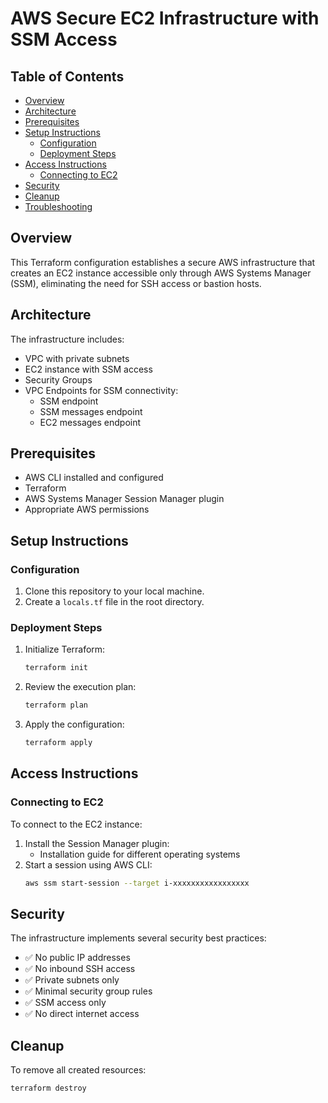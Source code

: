 # AWS Secure EC2 Infrastructure with SSM Access

## Table of Contents
- [Overview](#overview)
- [Architecture](#architecture)
- [Prerequisites](#prerequisites)
- [Setup Instructions](#setup-instructions)
  - [Configuration](#configuration)
  - [Deployment Steps](#deployment-steps)
- [Access Instructions](#access-instructions)
  - [Connecting to EC2](#connecting-to-ec2)
- [Security](#security)
- [Cleanup](#cleanup)
- [Troubleshooting](#troubleshooting)

## Overview
This Terraform configuration establishes a secure AWS infrastructure that creates an EC2 instance accessible only through AWS Systems Manager (SSM), eliminating the need for SSH access or bastion hosts.

## Architecture
The infrastructure includes:
- VPC with private subnets
- EC2 instance with SSM access
- Security Groups
- VPC Endpoints for SSM connectivity:
  - SSM endpoint
  - SSM messages endpoint
  - EC2 messages endpoint

## Prerequisites
- AWS CLI installed and configured
- Terraform 
- AWS Systems Manager Session Manager plugin
- Appropriate AWS permissions

## Setup Instructions

### Configuration
1. Clone this repository to your local machine.
2. Create a `locals.tf` file in the root directory.

### Deployment Steps
1. Initialize Terraform:
    ```bash
    terraform init
    ```
2. Review the execution plan:
    ```bash
    terraform plan
    ```
3. Apply the configuration:
    ```bash
    terraform apply
    ```

## Access Instructions

### Connecting to EC2
To connect to the EC2 instance:

1. Install the Session Manager plugin:
   - Installation guide for different operating systems
2. Start a session using AWS CLI:
    ```bash
    aws ssm start-session --target i-xxxxxxxxxxxxxxxxx
    ```

## Security
The infrastructure implements several security best practices:
- ✅ No public IP addresses
- ✅ No inbound SSH access
- ✅ Private subnets only
- ✅ Minimal security group rules
- ✅ SSM access only
- ✅ No direct internet access

## Cleanup
To remove all created resources:
```bash
terraform destroy
```
